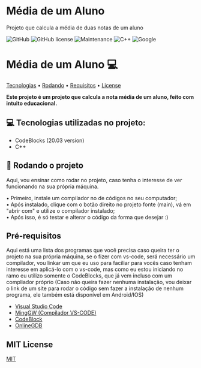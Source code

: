 # Média de um Aluno
Projeto que calcula a média de duas notas de um aluno

![GitHub](https://img.shields.io/badge/--181717?logo=github&logoColor=ffffff) ![GitHub license](https://img.shields.io/github/license/Naereen/StrapDown.js.svg)  ![Maintenance](https://img.shields.io/badge/Maintained%3F-yes-green.svg) ![C++](https://img.shields.io/badge/c++-%2300599C.svg?style=for-the-badge&logo=c%2B%2B&logoColor=white) ![Google](https://img.shields.io/badge/google-4285F4?style=for-the-badge&logo=google&logoColor=white)



<h1 allign="center" style="font-weight: bold;">Média de um Aluno 💻</h1>

<p allign="center">
 <a href="#tech">Tecnologias</a> • 
 <a href="#started">Rodando</a> • 
  <a href="#routes">Requisitos</a> •
  <a href="#license">License</a> 
</p>

<p allign="center">
    <b>Este projeto é um projeto que calcula a nota média de um aluno, feito com intuito educacional.</b>
</p>

<h2 id="#tech">💻 Tecnologias utilizadas no projeto:</h2>

- CodeBlocks (20.03 version)
- C++

<h2 id="#started">🚀 Rodando o projeto</h2>

Aqui, vou ensinar como rodar no projeto, caso tenha o interesse de ver funcionando na sua própria máquina.

• Primeiro, instale um compilador no de códigos no seu computador; <br>
• Após instalado, clique com o botão direito no projeto fonte (main), vá em "abrir com" e utilize o compilador instalado; <br>
• Após isso, é só testar e alterar o código da forma que desejar :)

<h2 id="#routes"> Pré-requisitos</h2>

Aqui está uma lista dos programas que você precisa caso queira ter o projeto na sua própria máquina, se o fizer com vs-code, será necessário um compilador, vou linkar um que eu uso para faciliar para vocês caso tenham interesse em aplicá-lo com o vs-code, mas como eu estou iniciando no ramo eu utilizo somente o CodeBlocks, que já vem incluso com um compliador próprio (Caso não queira fazer nenhuma instalação, vou deixar o link de um site para rodar o código sem fazer a instalação de nenhum programa, ele também está disponível em Android/IOS)

- [Visual Studio Code](https://code.visualstudio.com/download)
- [MingGW (Compilador VS-CODE)](https://sourceforge.net/projects/mingw/)
- [CodeBlock](https://www.codeblocks.org/downloads/)
- [OnlineGDB](https://www.onlinegdb.com/online_c++_compiler)


<h2 id="#license">MIT License</h2>

[MIT](https://choosealicense.com/licenses/mit/)


